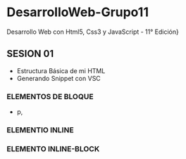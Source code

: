 # DesarrolloWeb-Grupo11
Desarrollo Web con Html5, Css3 y JavaScript - 11° Edición}

## SESION 01
- Estructura Básica de mi HTML
- Generando Snippet con VSC

### ELEMENTOS DE BLOQUE
- p,

### ELEMENTIO INLINE

### ELEMENTO INLINE-BLOCK